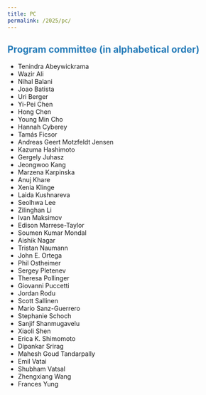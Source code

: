 ```yaml
---
title: PC
permalink: /2025/pc/
---
```


## <span style="color:#267CB9"> Program committee (in alphabetical order) </span>

* Tenindra Abeywickrama
* Wazir Ali
* Nihal Balani
* Joao Batista
* Uri Berger
* Yi-Pei Chen
* Hong Chen
* Young Min Cho
* Hannah Cyberey
* Tamás Ficsor
* Andreas Geert Motzfeldt Jensen
* Kazuma Hashimoto
* Gergely Juhasz
* Jeongwoo Kang
* Marzena Karpinska
* Anuj Khare
* Xenia Klinge
* Laida Kushnareva
* Seolhwa Lee
* Zilinghan Li
* Ivan Maksimov
* Edison Marrese-Taylor
* Soumen Kumar Mondal
* Aishik Nagar
* Tristan Naumann
* John E. Ortega
* Phil Ostheimer
* Sergey Pletenev
* Theresa Pollinger
* Giovanni Puccetti
* Jordan Rodu
* Scott Sallinen
* Mario Sanz-Guerrero
* Stephanie Schoch
* Sanjif Shanmugavelu
* Xiaoli Shen
* Erica K. Shimomoto
* Dipankar Srirag
* Mahesh Goud Tandarpally
* Emil Vatai
* Shubham Vatsal
* Zhengxiang Wang
* Frances Yung
